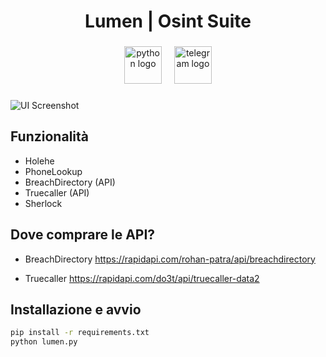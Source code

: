 <h1 align="center">Lumen | Osint Suite</h1>

###

<div align="center">
  <img src="https://img.shields.io/badge/Python-3776AB?logo=python&logoColor=white&style=for-the-badge" height="60" alt="python logo"  />
  <img width="12" />
  <a href="https://t.me/os_lumen" target="_blank">
    <img src="https://img.shields.io/static/v1?message=Telegram&logo=telegram&label=&color=2CA5E0&logoColor=white&labelColor=&style=for-the-badge" height="60" alt="telegram logo"  />
  </a>
</div>

###
![UI Screenshot](blob:https://web.telegram.org/dab4b9e2-1386-48ec-a622-093ab094fd93)
## Funzionalità

- Holehe  
- PhoneLookup  
- BreachDirectory (API)  
- Truecaller (API)  
- Sherlock  

###
## Dove comprare le API?

- BreachDirectory 
https://rapidapi.com/rohan-patra/api/breachdirectory

- Truecaller 
https://rapidapi.com/do3t/api/truecaller-data2
### 
## Installazione e avvio

```bash
pip install -r requirements.txt
python lumen.py

